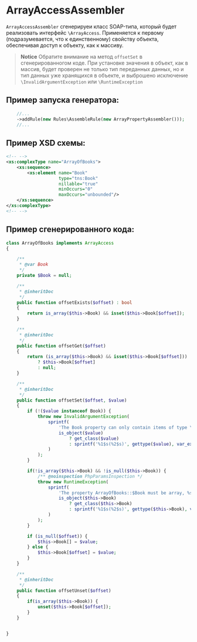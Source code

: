 # ArrayAccessAssembler

`ArrayAccessAssembler` сгенерируеи класс SOAP-типа, который будет реализовать интерфейс `\ArrayAccess`.
Применяется к первому (подразумевается, что к единственному) свойству объекта, обеспечивая доступ к объекту, как к массиву.

> **Notice**
> Обратите внимание на метод `offsetSet` в сгенерированногом коде. При установке значения в объект, как в массив, будет проверен 
> не только тип переданных данных, но и тип данных уже хранящихся в объекте, и выброшено исключение `\InvalidArgumentException` или `\RuntimeException`

## Пример запуска генератора:
```php
    //...
    ->addRule(new Rules\AssembleRule(new ArrayPropertyAssembler()));
    //...
```
## Пример XSD схемы:
```xml
<!-- -->
<xs:complexType name="ArrayOfBooks">
    <xs:sequence>
        <xs:element name="Book"
                    type="tns:Book"
                    nillable="true"
                    minOccurs="0"
                    maxOccurs="unbounded"/>
    </xs:sequence>
</xs:complexType>
<!-- -->
```

## Пример сгенерированного кода:
```php
class ArrayOfBooks implements ArrayAccess
{

    /**
     * @var Book
     */
    private $Book = null;

    /**
     * @inheritDoc
     */
    public function offsetExists($offset) : bool
    {
        return is_array($this->Book) && isset($this->Book[$offset]);
    }

    /**
     * @inheritDoc
     */
    public function offsetGet($offset)
    {
        return (is_array($this->Book) && isset($this->Book[$offset]))
        	? $this->Book[$offset]
        	: null;
    }

    /**
     * @inheritDoc
     */
    public function offsetSet($offset, $value)
    {
        if (!($value instanceof Book)) {
        	throw new InvalidArgumentException(
        		sprintf(
        			'The Book property can only contain items of type \RZ\Integrations\Exchange1C\Type\Book, %s given',
        			is_object($value)
        				? get_class($value)
        				: sprintf('%1$s(%2$s)', gettype($value), var_export($value, true))
        		)
        	);
        }

        if(!is_array($this->Book) && !is_null($this->Book)) {
        	/** @noinspection PhpParamsInspection */
        	throw new RuntimeException(
        		sprintf(
        			'The property ArrayOfBooks::$Book must be array, %s given',
        			is_object($this->Book)
        				? get_class($this->Book)
        				: sprintf('%1$s(%2$s)', gettype($this->Book), var_export($this->Book, true))
        		)
        	);
        }

        if (is_null($offset)) {
        	$this->Book[] = $value;
        } else {
        	$this->Book[$offset] = $value;
        }
    }

    /**
     * @inheritDoc
     */
    public function offsetUnset($offset)
    {
        if(is_array($this->Book)) {
        	unset($this->Book[$offset]);
        }
    }


}
```